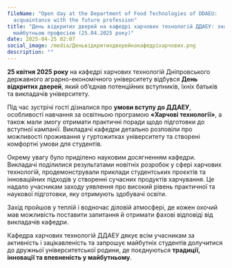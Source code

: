 ```yaml
---
fileName: "Open day at the Department of Food Technologies of DDAEU:
  acquaintance with the future profession"
title: "День відкритих дверей на кафедрі харчових технологій ДДАЕУ: знайомство з
  майбутньою професією (25.04.2025 року)"
date: 2025-04-25 02:07
social_image: /media/Деньвідкритихдверейнакафедріхарчових.png
description: ""
---
```

**25 квітня 2025 року** на кафедрі харчових технологій Дніпровського державного аграрно-економічного університету відбувся **День відкритих дверей**, який об’єднав потенційних вступників, їхніх батьків та викладачів університету.

Під час зустрічі гості дізналися про **умови вступу до ДДАЕУ**, особливості навчання за освітньою програмою **«Харчові технології»**, а також мали змогу отримати практичні поради щодо підготовки до вступної кампанії. Викладачі кафедри детально розповіли про можливості проживання у гуртожитках університету та створені комфортні умови для студентів.

Окрему увагу було приділено науковим досягненням кафедри. Викладачі поділилися результатами новітніх розробок у сфері харчових технологій, продемонстрували приклади студентських проєктів та інноваційних підходів у створенні сучасних продуктів харчування. Це надало учасникам заходу уявлення про високий рівень практичної та наукової підготовки, яку отримують здобувачі освіти.

Захід пройшов у теплій і водночас діловій атмосфері, де кожен охочий мав можливість поставити запитання й отримати фахові відповіді від викладачів кафедри.

Кафедра харчових технологій ДДАЕУ дякує всім учасникам за активність і зацікавленість та запрошує майбутніх студентів долучитися до дружньої університетської родини, де поєднуються **традиції, інновації та впевненість у майбутньому**.